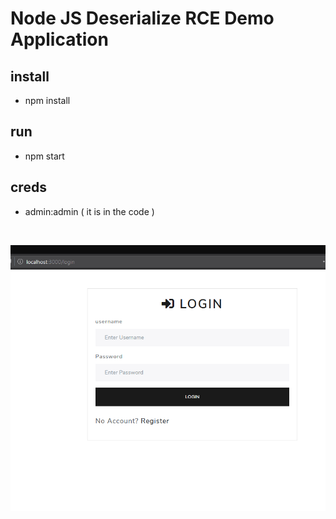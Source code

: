 # Node JS Deserialize RCE Demo Application

## install 
- npm install

## run
- npm start

## creds
- admin:admin ( it is in the code )
<br>

 ![LOGIN](rce.PNG)
